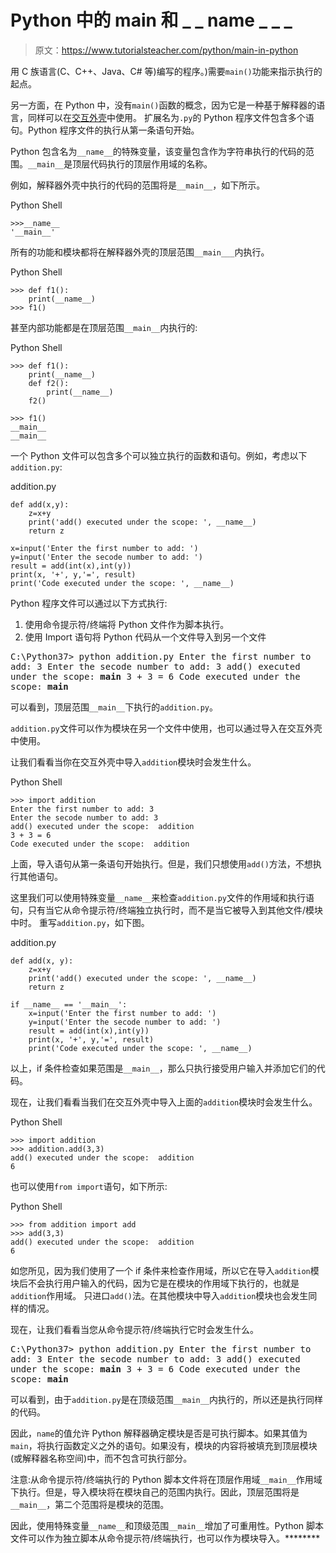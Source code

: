 # Python 中的 __main__ 和 _ _ name _ _ _

> 原文：<https://www.tutorialsteacher.com/python/main-in-python>

用 C 族语言(C、C++、Java、C# 等)编写的程序。)需要`main()`功能来指示执行的起点。

另一方面，在 Python 中，没有`main()`函数的概念，因为它是一种基于解释器的语言，同样可以在[交互外壳](/python/python-interective-shell)中使用。 扩展名为`.py`的 Python 程序文件包含多个语句。Python 程序文件的执行从第一条语句开始。

Python 包含名为`__name__`的特殊变量，该变量包含作为字符串执行的代码的范围。`__main__`是顶层代码执行的顶层作用域的名称。

例如，解释器外壳中执行的代码的范围将是`__main__`，如下所示。

Python Shell 

```
>>>__name__
'__main__' 
```

所有的功能和模块都将在解释器外壳的顶层范围`__main___`内执行。

Python Shell 

```
>>> def f1():
	print(__name__)
>>> f1() 
```

甚至内部功能都是在顶层范围`__main__`内执行的:

Python Shell 

```
>>> def f1():
	print(__name__)
	def f2():
		print(__name__)
	f2()

>>> f1()
__main__
__main__ 
```

一个 Python 文件可以包含多个可以独立执行的函数和语句。例如，考虑以下`addition.py`:

addition.py 

```
def add(x,y):
    z=x+y
	print('add() executed under the scope: ', __name__)
    return z

x=input('Enter the first number to add: ')
y=input('Enter the secode number to add: ')
result = add(int(x),int(y))
print(x, '+', y,'=', result)
print('Code executed under the scope: ', __name__) 
```

Python 程序文件可以通过以下方式执行:

1.  使用命令提示符/终端将 Python 文件作为脚本执行。
2.  使用 Import 语句将 Python 代码从一个文件导入到另一个文件

<samp>C:\Python37> python addition.py
Enter the first number to add: 3
Enter the secode number to add: 3
add() executed under the scope: __main__
3 + 3 = 6
Code executed under the scope: __main__</samp>

可以看到，顶层范围`__main__`下执行的`addition.py`。

`addition.py`文件可以作为模块在另一个文件中使用，也可以通过导入在交互外壳中使用。

让我们看看当你在交互外壳中导入`addition`模块时会发生什么。

Python Shell 

```
>>> import addition
Enter the first number to add: 3
Enter the secode number to add: 3
add() executed under the scope:  addition
3 + 3 = 6
Code executed under the scope:  addition 
```

上面，导入语句从第一条语句开始执行。但是，我们只想使用`add()`方法，不想执行其他语句。

这里我们可以使用特殊变量`__name__`来检查`addition.py`文件的作用域和执行语句，只有当它从命令提示符/终端独立执行时，而不是当它被导入到其他文件/模块中时。 重写`addition.py`，如下图。

addition.py 

```
def add(x, y):
    z=x+y
	print('add() executed under the scope: ', __name__)
    return z

if __name__ == '__main__':
    x=input('Enter the first number to add: ')
    y=input('Enter the secode number to add: ')
    result = add(int(x),int(y))
    print(x, '+', y,'=', result)
    print('Code executed under the scope: ', __name__) 
```

以上，if 条件检查如果范围是`__main__`，那么只执行接受用户输入并添加它们的代码。

现在，让我们看看当我们在交互外壳中导入上面的`addition`模块时会发生什么。

Python Shell 

```
>>> import addition
>>> addition.add(3,3)
add() executed under the scope:  addition
6 
```

也可以使用`from import`语句，如下所示:

Python Shell 

```
>>> from addition import add
>>> add(3,3)
add() executed under the scope:  addition
6 
```

如您所见，因为我们使用了一个 if 条件来检查作用域，所以它在导入`addition`模块后不会执行用户输入的代码，因为它是在模块的作用域下执行的，也就是`addition`作用域。 只进口`add()`法。在其他模块中导入`addition`模块也会发生同样的情况。

现在，让我们看看当您从命令提示符/终端执行它时会发生什么。

<samp>C:\Python37> python addition.py
Enter the first number to add: 3
Enter the secode number to add: 3
add() executed under the scope: __main__
3 + 3 = 6
Code executed under the scope: __main__</samp>

可以看到，由于`addition.py`是在顶级范围`__main__`内执行的，所以还是执行同样的代码。

因此，`name`的值允许 Python 解释器确定模块是否是可执行脚本。如果其值为`main`，将执行函数定义之外的语句。如果没有，模块的内容将被填充到顶层模块(或解释器名称空间)中，而不包含可执行部分。

注意:从命令提示符/终端执行的 Python 脚本文件将在顶层作用域`__main__`作用域下执行。但是，导入模块将在模块自己的范围内执行。因此，顶层范围将是`__main__`，第二个范围将是模块的范围。

因此，使用特殊变量`__name__`和顶级范围`__main__`增加了可重用性。Python 脚本文件可以作为独立脚本从命令提示符/终端执行，也可以作为模块导入。********